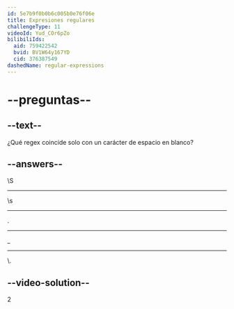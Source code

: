 ```yaml
---
id: 5e7b9f0b0b6c005b0e76f06e
title: Expresiones regulares
challengeType: 11
videoId: Yud_COr6pZo
bilibiliIds:
  aid: 759422542
  bvid: BV1W64y167YD
  cid: 376387549
dashedName: regular-expressions
---
```


# --preguntas--

## --text--

¿Qué regex coincide solo con un carácter de espacio en blanco?

## --answers--

\\S

---

\\s

---

.

---

\_

---

\\.

## --video-solution--

2

